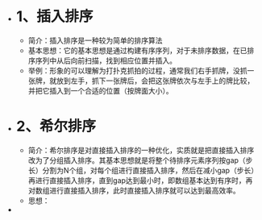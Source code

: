 - # 1、插入排序
	- 简介：插入排序是一种较为简单的排序算法
	- 基本思想：它的基本思想是通过构建有序序列，对于未排序数据，在已排序序列中从后向前扫描，找到相应位置并插入。
	- 举例：形象的可以理解为打扑克抓拍的过程，通常我们右手抓牌，没抓一张牌，就放到左手，抓下一张牌后，会把这张牌依次与左手上的牌比较，并把它插入到一个合适的位置（按牌面大小）。
- # 2、希尔排序
	- 简介：希尔排序是对直接插入排序的一种优化，实质就是把直接插入排序改为了分组插入排序。其基本思想就是将整个待排序元素序列按gap（步长）分割为N个组，对每个组进行直接插入排序，然后在减小gap（步长）再进行直接插入排序，直到gap达到最小时，即数组基本达到有序时，再对数组进行直接插入排序，此时直接插入排序就可以达到最高效率。
	- 思想：
-